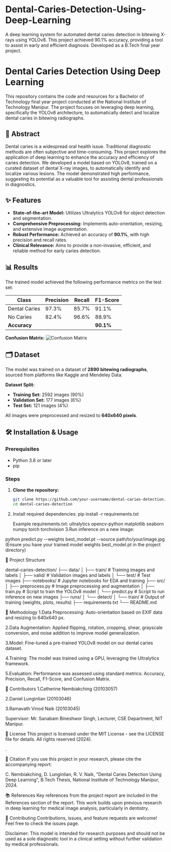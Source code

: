 # Dental-Caries-Detection-Using-Deep-Learning
A deep learning system for automated dental caries detection in bitewing X-rays using YOLOv8. This project achieved 90.1% accuracy, providing a tool to assist in early and efficient diagnosis. Developed as a B.Tech final year project.
# Dental Caries Detection Using Deep Learning

This repository contains the code and resources for a Bachelor of Technology final year project conducted at the National Institute of Technology Manipur. The project focuses on leveraging deep learning, specifically the YOLOv8 architecture, to automatically detect and localize dental caries in bitewing radiographs.

## 📖 Abstract

Dental caries is a widespread oral health issue. Traditional diagnostic methods are often subjective and time-consuming. This project explores the application of deep learning to enhance the accuracy and efficiency of caries detection. We developed a model based on YOLOv8, trained on a curated dataset of dental X-ray images, to automatically identify and localize various lesions. The model demonstrated high performance, suggesting its potential as a valuable tool for assisting dental professionals in diagnostics.

## ✨ Features

- **State-of-the-art Model:** Utilizes Ultralytics YOLOv8 for object detection and segmentation.
- **Comprehensive Preprocessing:** Implements auto-orientation, resizing, and extensive image augmentation.
- **Robust Performance:** Achieved an accuracy of **90.1%**, with high precision and recall rates.
- **Clinical Relevance:** Aims to provide a non-invasive, efficient, and reliable method for early caries detection.

## 📊 Results

The trained model achieved the following performance metrics on the test set:

| Class          | Precision | Recall | F1-Score |
|----------------|-----------|--------|----------|
| Dental Caries  | 97.3%     | 85.7%  | 91.1%    |
| No Caries      | 82.4%     | 96.6%  | 88.9%    |
| **Accuracy**   |           |        | **90.1%**|

**Confusion Matrix:**
![Confusion Matrix](path/to/confusion_matrix.png) <!-- Upload your image and update the path -->

## 🗂️ Dataset

The model was trained on a dataset of **2890 bitewing radiographs**, sourced from platforms like Kaggle and Mendeley Data.

**Dataset Split:**
- **Training Set:** 2592 images (90%)
- **Validation Set:** 177 images (6%)
- **Test Set:** 121 images (4%)

All images were preprocessed and resized to **640x640 pixels**.

## 🛠️ Installation & Usage

### Prerequisites
- Python 3.8 or later
- pip

### Steps
1. **Clone the repository:**
   ```bash
   git clone https://github.com/your-username/dental-caries-detection.git
   cd dental-caries-detection
2. Install required dependencies:
   pip install -r requirements.txt

   Example requirements.txt:
     ultralytics
     opencv-python
     matplotlib
     seaborn
     numpy
     torch
     torchvision
3.Run inference on a new image:

  python predict.py --weights best_model.pt --source path/to/your/image.jpg
  (Ensure you have your trained model weights best_model.pt in the project directory)




📁 Project Structure

dental-caries-detection/
├── data/
│   ├── train/                 # Training images and labels
│   ├── valid/                 # Validation images and labels
│   └── test/                  # Test images
├── notebooks/                 # Jupyter notebooks for EDA and training
├── src/
│   ├── preprocess.py          # Image preprocessing and augmentation
│   ├── train.py               # Script to train the YOLOv8 model
│   └── predict.py             # Script to run inference on new images
├── runs/
│   └── detect/
│       └── train/             # Output of training (weights, plots, results)
├── requirements.txt
└── README.md

🧪 Methodology
1.Data Preprocessing: Auto-orientation based on EXIF data and resizing to 640x640 px.

2.Data Augmentation: Applied flipping, rotation, cropping, shear, grayscale conversion, and noise addition to improve model generalization.

3.Model: Fine-tuned a pre-trained YOLOv8 model on our dental caries dataset.

4.Training: The model was trained using a GPU, leveraging the Ultralytics framework.

5.Evaluation: Performance was assessed using standard metrics: Accuracy, Precision, Recall, F1-Score, and Confusion Matrix.



👥 Contributors
1.Catherine Nembiakching (20103057)

2.Daniel Lunginlian (20103046)

3.Ramavath Vinod Naik (20103045)

Supervisor: Mr. Sanabam Bineshwor Singh, Lecturer, CSE Department, NIT Manipur.



📜 License
This project is licensed under the MIT License - see the LICENSE file for details. All rights reserved (2024).

.

🔗 Citation
If you use this project in your research, please cite the accompanying report:

C. Nembiakching, D. Lunginlian, R. V. Naik, "Dental Caries Detection Using Deep Learning",
B.Tech Thesis, National Institute of Technology Manipur, 2024.


📚 References
Key references from the project report are included in the References section of the report. This work builds upon previous research in deep learning for medical image analysis, particularly in dentistry.

🤝 Contributing
Contributions, issues, and feature requests are welcome! Feel free to check the issues page.

Disclaimer: This model is intended for research purposes and should not be used as a sole diagnostic tool in a clinical setting without further validation by medical professionals.









